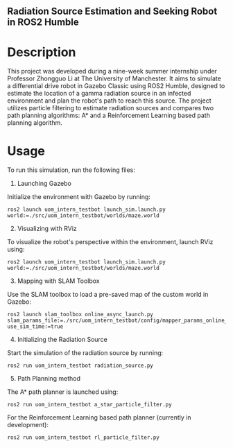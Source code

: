 ## Radiation Source Estimation and Seeking Robot in ROS2 Humble

# Description
This project was developed during a nine-week summer internship under Professor Zhongguo Li at The University of Manchester. It aims to simulate a differential drive robot in Gazebo Classic using ROS2 Humble, designed to estimate the location of a gamma radiation source in an infected environment and plan the robot's path to reach this source. The project utilizes particle filtering to estimate radiation sources and compares two path planning algorithms: A* and a Reinforcement Learning based path planning algorithm.
# Usage
To run this simulation, run the following files:

1. Launching Gazebo

Initialize the environment with Gazebo by running:

```
ros2 launch uom_intern_testbot launch_sim.launch.py world:=./src/uom_intern_testbot/worlds/maze.world
```

2. Visualizing with RViz

To visualize the robot's perspective within the environment, launch RViz using:

```
ros2 launch uom_intern_testbot launch_sim.launch.py world:=./src/uom_intern_testbot/worlds/maze.world
```

3. Mapping with SLAM Toolbox

Use the SLAM toolbox to load a pre-saved map of the custom world in Gazebo:

```
ros2 launch slam_toolbox online_async_launch.py slam_params_file:=./src/uom_intern_testbot/config/mapper_params_online_async.yaml use_sim_time:=true
```

4. Initializing the Radiation Source

Start the simulation of the radiation source by running:

```
ros2 run uom_intern_testbot radiation_source.py
```

5. Path Planning method

The A* path planner is launched using:

```
ros2 run uom_intern_testbot a_star_particle_filter.py
```

For the Reinforcement Learning based path planner (currently in development):
```
ros2 run uom_intern_testbot rl_particle_filter.py
```